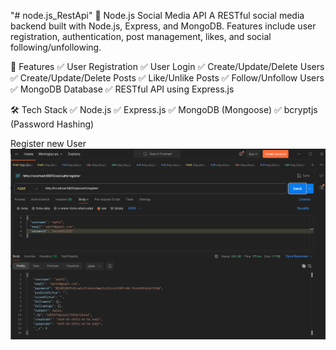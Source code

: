 "# node.js_RestApi" 
📱 Node.js Social Media API
A RESTful social media backend built with Node.js, Express, and MongoDB. Features include user registration, authentication, post management, likes, and social following/unfollowing.

🚀 Features
✅ User Registration
✅ User Login
✅ Create/Update/Delete Users
✅ Create/Update/Delete Posts
✅ Like/Unlike Posts
✅ Follow/Unfollow Users
✅ MongoDB Database
✅ RESTful API using Express.js

🛠️ Tech Stack
✅ Node.js
✅ Express.js
✅ MongoDB (Mongoose)
✅ bcryptjs (Password Hashing)

Register new User
![Register](https://github.com/Sornali-Sanu/node.js_RestApi/blob/main/register.png)
